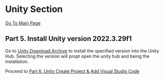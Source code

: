 # Unity Section
[Go To Main Page
](https://github.com/matsive/Unity_Robotics_ROS2/blob/main/Documentation/ROS2%20Section/Part%201.%20Installing%20of%20ROS2%20Humble.md)
## Part 5. Install Unity version 2022.3.29f1

Go to [Unity Download Archive](https://unity.com/releases/editor/archive) to install the specified version into the Unity Hub.
Selecting the version will propt open the unity hub and being the installation.

Proceed to [Part 6. Unity Create Project & Add Visual Studio Code](https://github.com/matsive/Unity_Robotics_ROS2/blob/main/Documentation/Unity%20Section/Part%206.%20Unity%20Create%20Project%20%26%20Add%20Visual%20Studio%20Code.md)

